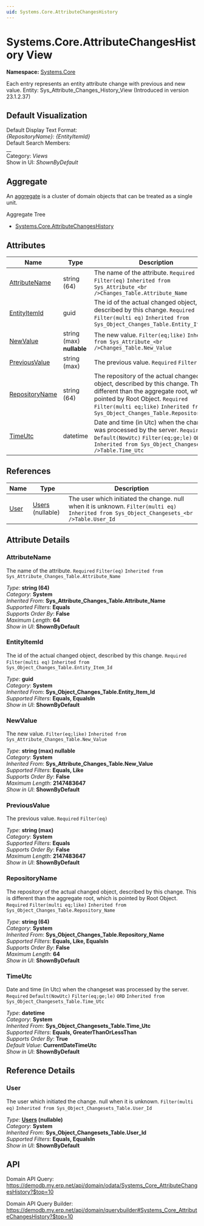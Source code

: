 ```yaml
---
uid: Systems.Core.AttributeChangesHistory
---
```

# Systems.Core.AttributeChangesHistory View

**Namespace:** [Systems.Core](Systems.Core.md)  

Each entry represents an entity attribute change with previous and new value. Entity: Sys_Attribute_Changes_History_View (Introduced in version 23.1.2.37)

## Default Visualization
Default Display Text Format:  
_{RepositoryName}: {EntityItemId}_  
Default Search Members:  
__  
Category:  _Views_  
Show in UI:  _ShownByDefault_  

## Aggregate
An [aggregate](https://docs.erp.net/tech/advanced/concepts/aggregates.html) is a cluster of domain objects that can be treated as a single unit.  

Aggregate Tree  
* [Systems.Core.AttributeChangesHistory](Systems.Core.AttributeChangesHistory.md)  

## Attributes

| Name | Type | Description |
| ---- | ---- | --- |
| [AttributeName](Systems.Core.AttributeChangesHistory.md#attributename) | string (64) | The name of the attribute. `Required` `Filter(eq)` `Inherited from Sys_Attribute_<br />Changes_Table.Attribute_Name` 
| [EntityItemId](Systems.Core.AttributeChangesHistory.md#entityitemid) | guid | The id of the actual changed object, described by this change. `Required` `Filter(multi eq)` `Inherited from Sys_Object_Changes_Table.Entity_Item_Id` 
| [NewValue](Systems.Core.AttributeChangesHistory.md#newvalue) | string (max) __nullable__ | The new value. `Filter(eq;like)` `Inherited from Sys_Attribute_<br />Changes_Table.New_Value` 
| [PreviousValue](Systems.Core.AttributeChangesHistory.md#previousvalue) | string (max) | The previous value. `Required` `Filter(eq)` 
| [RepositoryName](Systems.Core.AttributeChangesHistory.md#repositoryname) | string (64) | The repository of the actual changed object, described by this change. This is different than the aggregate root, which is pointed by Root Object. `Required` `Filter(multi eq;like)` `Inherited from Sys_Object_Changes_Table.Repository_Name` 
| [TimeUtc](Systems.Core.AttributeChangesHistory.md#timeutc) | datetime | Date and time (in Utc) when the changeset was processed by the server. `Required` `Default(NowUtc)` `Filter(eq;ge;le)` `ORD` `Inherited from Sys_Object_Changesets_<br />Table.Time_Utc` 

## References

| Name | Type | Description |
| ---- | ---- | --- |
| [User](Systems.Core.AttributeChangesHistory.md#user) | [Users](Systems.Security.Users.md) (nullable) | The user which initiated the change. null when it is unknown. `Filter(multi eq)` `Inherited from Sys_Object_Changesets_<br />Table.User_Id` |


## Attribute Details

### AttributeName

The name of the attribute. `Required` `Filter(eq)` `Inherited from Sys_Attribute_Changes_Table.Attribute_Name`

_Type_: **string (64)**  
_Category_: **System**  
_Inherited From_: **Sys_Attribute_Changes_Table.Attribute_Name**  
_Supported Filters_: **Equals**  
_Supports Order By_: **False**  
_Maximum Length_: **64**  
_Show in UI_: **ShownByDefault**  

### EntityItemId

The id of the actual changed object, described by this change. `Required` `Filter(multi eq)` `Inherited from Sys_Object_Changes_Table.Entity_Item_Id`

_Type_: **guid**  
_Category_: **System**  
_Inherited From_: **Sys_Object_Changes_Table.Entity_Item_Id**  
_Supported Filters_: **Equals, EqualsIn**  
_Show in UI_: **ShownByDefault**  

### NewValue

The new value. `Filter(eq;like)` `Inherited from Sys_Attribute_Changes_Table.New_Value`

_Type_: **string (max) __nullable__**  
_Category_: **System**  
_Inherited From_: **Sys_Attribute_Changes_Table.New_Value**  
_Supported Filters_: **Equals, Like**  
_Supports Order By_: **False**  
_Maximum Length_: **2147483647**  
_Show in UI_: **ShownByDefault**  

### PreviousValue

The previous value. `Required` `Filter(eq)`

_Type_: **string (max)**  
_Category_: **System**  
_Supported Filters_: **Equals**  
_Supports Order By_: **False**  
_Maximum Length_: **2147483647**  
_Show in UI_: **ShownByDefault**  

### RepositoryName

The repository of the actual changed object, described by this change. This is different than the aggregate root, which is pointed by Root Object. `Required` `Filter(multi eq;like)` `Inherited from Sys_Object_Changes_Table.Repository_Name`

_Type_: **string (64)**  
_Category_: **System**  
_Inherited From_: **Sys_Object_Changes_Table.Repository_Name**  
_Supported Filters_: **Equals, Like, EqualsIn**  
_Supports Order By_: **False**  
_Maximum Length_: **64**  
_Show in UI_: **ShownByDefault**  

### TimeUtc

Date and time (in Utc) when the changeset was processed by the server. `Required` `Default(NowUtc)` `Filter(eq;ge;le)` `ORD` `Inherited from Sys_Object_Changesets_Table.Time_Utc`

_Type_: **datetime**  
_Category_: **System**  
_Inherited From_: **Sys_Object_Changesets_Table.Time_Utc**  
_Supported Filters_: **Equals, GreaterThanOrLessThan**  
_Supports Order By_: **True**  
_Default Value_: **CurrentDateTimeUtc**  
_Show in UI_: **ShownByDefault**  


## Reference Details

### User

The user which initiated the change. null when it is unknown. `Filter(multi eq)` `Inherited from Sys_Object_Changesets_Table.User_Id`

_Type_: **[Users](Systems.Security.Users.md) (nullable)**  
_Category_: **System**  
_Inherited From_: **Sys_Object_Changesets_Table.User_Id**  
_Supported Filters_: **Equals, EqualsIn**  
_Show in UI_: **ShownByDefault**  


## API

Domain API Query:
<https://demodb.my.erp.net/api/domain/odata/Systems_Core_AttributeChangesHistory?$top=10>

Domain API Query Builder:
<https://demodb.my.erp.net/api/domain/querybuilder#Systems_Core_AttributeChangesHistory?$top=10>

